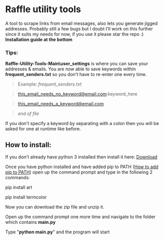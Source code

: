 # Raffle utility tools
A tool to scrape links from email messages, also lets you generate jigged addresses.
Probably still a few bugs but I doubt I'll work on this further since it suits my needs for now, if you use it please star the repo :)
**Installation guide at the bottom**

### Tips:
**Raffle-Utility-Tools-Main\user_settings** is where you can save your addresses & emails.
You are now able to save keywords within **frequent_senders.txt** so you don't have to re-enter one every time.
> Example:
> _frequent_senders.txt_

> this_email_needs_no_keyword@email.com:keyword_here

> this_email_needs_a_keyword@email.com

>_end of file_

If you don't specify a keyword by separating with a colon then you will be asked for one at runtime like before.



## How to install:

If you don't already have python 3 installed then install it here: [Download](https://www.python.org/downloads/)

Once you have python installed and have added pip to PATH ([How to add pip to PATH](https://appuals.com/fix-pip-is-not-recognized-as-an-internal-or-external-command/)) open up the command prompt and type in the following 2 commands:

pip install art

pip install termcolor

Now you can download the zip file and unzip it.

Open up the command prompt one more time and navigate to the folder which contains **main.py**

Type "**python main.py**" and the program will start 